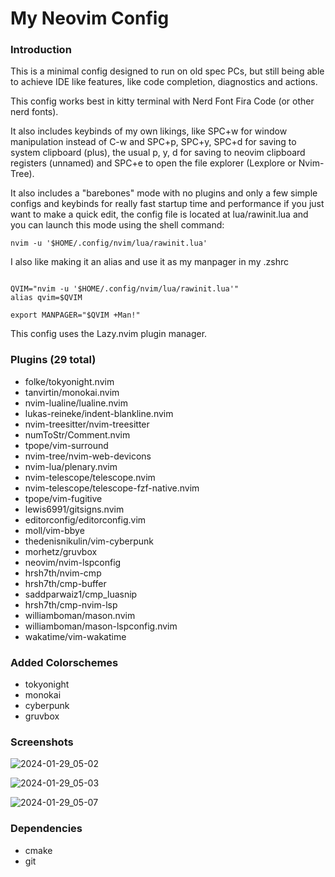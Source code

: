 # My Neovim Config

### Introduction

This is a minimal config designed to run on old spec PCs, but still being able
to achieve IDE like features, like code completion, diagnostics and actions.

This config works best in kitty terminal with Nerd Font Fira Code (or other
nerd fonts).

It also includes keybinds of my own likings, like SPC+w for window manipulation
instead of C-w and SPC+p, SPC+y, SPC+d for saving to system clipboard (plus),
the usual p, y, d for saving to neovim clipboard registers (unnamed) and SPC+e
to open the file explorer (Lexplore or Nvim-Tree).

It also includes a "barebones" mode with no plugins and only a few simple
configs and keybinds for really fast startup time and performance if you just
want to make a quick edit, the config file is located at lua/rawinit.lua and
you can launch this mode using the shell command:

```shell
nvim -u '$HOME/.config/nvim/lua/rawinit.lua'
```

I also like making it an alias and use it as my manpager in my .zshrc
```shell

QVIM="nvim -u '$HOME/.config/nvim/lua/rawinit.lua'"
alias qvim=$QVIM

export MANPAGER="$QVIM +Man!"

```

This config uses the Lazy.nvim plugin manager.

### Plugins (29 total)

- folke/tokyonight.nvim
- tanvirtin/monokai.nvim
- nvim-lualine/lualine.nvim
- lukas-reineke/indent-blankline.nvim
- nvim-treesitter/nvim-treesitter
- numToStr/Comment.nvim
- tpope/vim-surround
- nvim-tree/nvim-web-devicons
- nvim-lua/plenary.nvim
- nvim-telescope/telescope.nvim
- nvim-telescope/telescope-fzf-native.nvim
- tpope/vim-fugitive
- lewis6991/gitsigns.nvim
- editorconfig/editorconfig.vim
- moll/vim-bbye
- thedenisnikulin/vim-cyberpunk
- morhetz/gruvbox
- neovim/nvim-lspconfig
- hrsh7th/nvim-cmp
- hrsh7th/cmp-buffer
- saddparwaiz1/cmp_luasnip
- hrsh7th/cmp-nvim-lsp
- williamboman/mason.nvim
- williamboman/mason-lspconfig.nvim
- wakatime/vim-wakatime

### Added Colorschemes

- tokyonight
- monokai
- cyberpunk
- gruvbox

### Screenshots

![2024-01-29_05-02](https://github.com/atomoxetine/nvim/assets/132525922/c6174b3a-f56d-4757-9e26-559ea28196e6)

![2024-01-29_05-03](https://github.com/atomoxetine/nvim/assets/132525922/fbd71086-08c9-4f60-a567-3dc500b1c9fb)

![2024-01-29_05-07](https://github.com/atomoxetine/nvim/assets/132525922/d2486840-4d13-4ec5-bded-156403fdaa15)

### Dependencies

- cmake
- git
